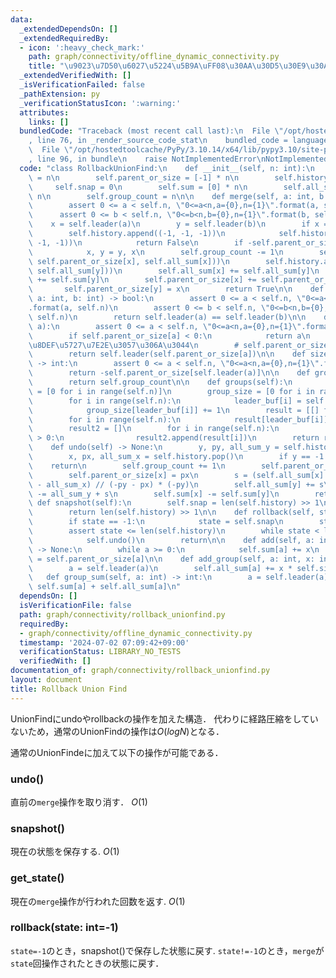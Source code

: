 ```yaml
---
data:
  _extendedDependsOn: []
  _extendedRequiredBy:
  - icon: ':heavy_check_mark:'
    path: graph/connectivity/offline_dynamic_connectivity.py
    title: "\u9023\u7D50\u6027\u5224\u5B9A\uFF08\u30AA\u30D5\u30E9\u30A4\u30F3\uFF09"
  _extendedVerifiedWith: []
  _isVerificationFailed: false
  _pathExtension: py
  _verificationStatusIcon: ':warning:'
  attributes:
    links: []
  bundledCode: "Traceback (most recent call last):\n  File \"/opt/hostedtoolcache/PyPy/3.10.14/x64/lib/pypy3.10/site-packages/onlinejudge_verify/documentation/build.py\"\
    , line 76, in _render_source_code_stat\n    bundled_code = language.bundle(\n\
    \  File \"/opt/hostedtoolcache/PyPy/3.10.14/x64/lib/pypy3.10/site-packages/onlinejudge_verify/languages/python.py\"\
    , line 96, in bundle\n    raise NotImplementedError\nNotImplementedError\n"
  code: "class RollbackUnionFind:\n    def __init__(self, n: int):\n        self.n\
    \ = n\n        self.parent_or_size = [-1] * n\n        self.history = []\n   \
    \     self.snap = 0\n        self.sum = [0] * n\n        self.all_sum = [0] *\
    \ n\n        self.group_count = n\n\n    def merge(self, a: int, b: int) -> bool:\n\
    \        assert 0 <= a < self.n, \"0<=a<n,a={0},n={1}\".format(a, self.n)\n  \
    \      assert 0 <= b < self.n, \"0<=b<n,b={0},n={1}\".format(b, self.n)\n    \
    \    x = self.leader(a)\n        y = self.leader(b)\n        if x == y:\n    \
    \        self.history.append((-1, -1, -1))\n            self.history.append((-1,\
    \ -1, -1))\n            return False\n        if -self.parent_or_size[x] < -self.parent_or_size[y]:\n\
    \            x, y = y, x\n        self.group_count -= 1\n        self.history.append((x,\
    \ self.parent_or_size[x], self.all_sum[x]))\n        self.history.append((y, self.parent_or_size[y],\
    \ self.all_sum[y]))\n        self.all_sum[x] += self.all_sum[y]\n        self.sum[x]\
    \ += self.sum[y]\n        self.parent_or_size[x] += self.parent_or_size[y]\n \
    \       self.parent_or_size[y] = x\n        return True\n\n    def same(self,\
    \ a: int, b: int) -> bool:\n        assert 0 <= a < self.n, \"0<=a<n,a={0},n={1}\"\
    .format(a, self.n)\n        assert 0 <= b < self.n, \"0<=b<n,b={0},n={1}\".format(b,\
    \ self.n)\n        return self.leader(a) == self.leader(b)\n\n    def leader(self,\
    \ a):\n        assert 0 <= a < self.n, \"0<=a<n,a={0},n={1}\".format(a, self.n)\n\
    \        if self.parent_or_size[a] < 0:\n            return a\n        # \u7D4C\
    \u8DEF\u5727\u7E2E\u3057\u306A\u3044\n        # self.parent_or_size[a] = self.leader(self.parent_or_size[a])\n\
    \        return self.leader(self.parent_or_size[a])\n\n    def size(self, a: int)\
    \ -> int:\n        assert 0 <= a < self.n, \"0<=a<n,a={0},n={1}\".format(a, self.n)\n\
    \        return -self.parent_or_size[self.leader(a)]\n\n    def group_count(self):\n\
    \        return self.group_count\n\n    def groups(self):\n        leader_buf\
    \ = [0 for i in range(self.n)]\n        group_size = [0 for i in range(self.n)]\n\
    \        for i in range(self.n):\n            leader_buf[i] = self.leader(i)\n\
    \            group_size[leader_buf[i]] += 1\n        result = [[] for i in range(self.n)]\n\
    \        for i in range(self.n):\n            result[leader_buf[i]].append(i)\n\
    \        result2 = []\n        for i in range(self.n):\n            if len(result[i])\
    \ > 0:\n                result2.append(result[i])\n        return result2\n\n\
    \    def undo(self) -> None:\n        y, py, all_sum_y = self.history.pop()\n\
    \        x, px, all_sum_x = self.history.pop()\n        if y == -1:\n        \
    \    return\n        self.group_count += 1\n        self.parent_or_size[y] = py\n\
    \        self.parent_or_size[x] = px\n        s = (self.all_sum[x] - all_sum_y\
    \ - all_sum_x) // (-py - px) * (-py)\n        self.all_sum[y] += s\n        self.all_sum[x]\
    \ -= all_sum_y + s\n        self.sum[x] -= self.sum[y]\n        return\n\n   \
    \ def snapshot(self):\n        self.snap = len(self.history) >> 1\n\n    def get_state(self):\n\
    \        return len(self.history) >> 1\n\n    def rollback(self, state=-1):\n\
    \        if state == -1:\n            state = self.snap\n        state <<= 1\n\
    \        assert state <= len(self.history)\n        while state < len(self.history):\n\
    \            self.undo()\n        return\n\n    def add(self, a: int, x: int)\
    \ -> None:\n        while a >= 0:\n            self.sum[a] += x\n            a\
    \ = self.parent_or_size[a]\n\n    def add_group(self, a: int, x: int) -> None:\n\
    \        a = self.leader(a)\n        self.all_sum[a] += x * self.size(a)\n\n \
    \   def group_sum(self, a: int) -> int:\n        a = self.leader(a)\n        return\
    \ self.sum[a] + self.all_sum[a]\n"
  dependsOn: []
  isVerificationFile: false
  path: graph/connectivity/rollback_unionfind.py
  requiredBy:
  - graph/connectivity/offline_dynamic_connectivity.py
  timestamp: '2024-07-02 07:09:42+09:00'
  verificationStatus: LIBRARY_NO_TESTS
  verifiedWith: []
documentation_of: graph/connectivity/rollback_unionfind.py
layout: document
title: Rollback Union Find
---
```


UnionFindにundoやrollbackの操作を加えた構造．
代わりに経路圧縮をしていないため，通常のUnionFindの操作は$O(logN)$となる．

通常のUnionFindeに加えて以下の操作が可能である．

### undo()

直前の`merge`操作を取り消す． $O(1)$

### snapshot()

現在の状態を保存する. $O(1)$

### get_state()

現在の`merge`操作が行われた回数を返す. $O(1)$

### rollback(state: int=-1)

`state=-1`のとき，snapshot()で保存した状態に戻す.
`state!=-1`のとき，`merge`が`state`回操作されたときの状態に戻す．

